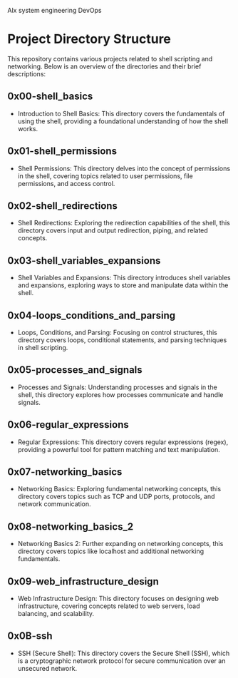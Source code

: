 Alx system engineering DevOps
# Project Directory Structure

This repository contains various projects related to shell scripting and networking. Below is an overview of the directories and their brief descriptions:

## 0x00-shell_basics
- Introduction to Shell Basics: This directory covers the fundamentals of using the shell, providing a foundational understanding of how the shell works.

## 0x01-shell_permissions
- Shell Permissions: This directory delves into the concept of permissions in the shell, covering topics related to user permissions, file permissions, and access control.

## 0x02-shell_redirections
- Shell Redirections: Exploring the redirection capabilities of the shell, this directory covers input and output redirection, piping, and related concepts.

## 0x03-shell_variables_expansions
- Shell Variables and Expansions: This directory introduces shell variables and expansions, exploring ways to store and manipulate data within the shell.

## 0x04-loops_conditions_and_parsing
- Loops, Conditions, and Parsing: Focusing on control structures, this directory covers loops, conditional statements, and parsing techniques in shell scripting.

## 0x05-processes_and_signals
- Processes and Signals: Understanding processes and signals in the shell, this directory explores how processes communicate and handle signals.

## 0x06-regular_expressions
- Regular Expressions: This directory covers regular expressions (regex), providing a powerful tool for pattern matching and text manipulation.

## 0x07-networking_basics
- Networking Basics: Exploring fundamental networking concepts, this directory covers topics such as TCP and UDP ports, protocols, and network communication.

## 0x08-networking_basics_2
- Networking Basics 2: Further expanding on networking concepts, this directory covers topics like localhost and additional networking fundamentals.

## 0x09-web_infrastructure_design
- Web Infrastructure Design: This directory focuses on designing web infrastructure, covering concepts related to web servers, load balancing, and scalability.

## 0x0B-ssh
- SSH (Secure Shell): This directory covers the Secure Shell (SSH), which is a cryptographic network protocol for secure communication over an unsecured network.

